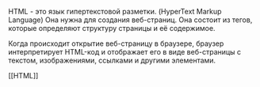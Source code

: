 HTML - это язык гипертекстовой разметки. (HyperText Markup Language)
Она нужна для создания веб-страниц. Она состоит из тегов, которые определяют структуру страницы и её содержимое.

Когда происходит открытие веб-страницу в браузере, браузер интерпретирует HTML-код и отображает его в виде веб-страницы с текстом, изображениями, ссылками и другими элементами.



[[HTML]]